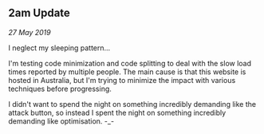 2am Update
---
_27 May 2019_

I neglect my sleeping pattern...

I'm testing code minimization and code splitting to deal with the slow load times reported by multiple people. The main cause is that this website is hosted in Australia, but I'm trying to minimize the impact with various techniques before progressing.

I didn't want to spend the night on something incredibly demanding like the attack button, so instead I spent the night on something incredibly demanding like optimisation. -_-
